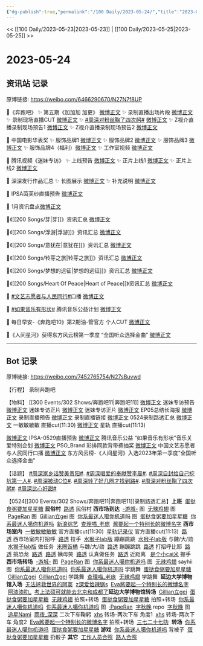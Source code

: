 ```yaml
---
{"dg-publish":true,"permalink":"/100 Daily/2023-05-24/","title":"2023-05-24","created":"2023-05-25T12:27:06.753+08:00","updated":"2023-05-25T20:00:52.776+08:00"}
---
```



<< [[100 Daily/2023-05-23\|2023-05-23]] | [[100 Daily/2023-05-25\|2023-05-25]] >>

# 2023-05-24

## 资讯站 记录

原博链接: https://weibo.com/6466290670/N27N7f8UP

🌟《奔跑吧》
✨ 第五期《加加加 加更》 [微博正文](https://weibo.com/6466290670/N1XJUaC8I)
✨ 录制直播出场片段 [微博正文](https://weibo.com/6466290670/4904948154503173)
✨ 录制现场直播CUT [微博正文](https://weibo.com/6466290670/4905030639427637)
✨ [#周深对粉丝鞠了四次躬#](https://s.weibo.com/weibo?q=%23%E5%91%A8%E6%B7%B1%E5%AF%B9%E7%B2%89%E4%B8%9D%E9%9E%A0%E4%BA%86%E5%9B%9B%E6%AC%A1%E8%BA%AC%23) [微博正文](https://weibo.com/6466290670/4904968396737891)
✨ Z视介直播录制现场预告1 [微博正文](https://weibo.com/6466290670/4904883411223615)
✨ Z视介直播录制现场预告2 [微博正文](https://weibo.com/6466290670/4904884035914270)

🌟 中国电影华表奖
✨ 服饰品牌1 [微博正文](https://weibo.com/6466290670/4904867666069837)
✨ 服饰品牌2 [微博正文](https://weibo.com/6466290670/4904913681781645)
✨ 服饰品牌3 [微博正文](https://weibo.com/6466290670/4905058950452392)
✨ 服饰品牌4（福利）[微博正文](https://weibo.com/6466290670/4904880231943073)
✨ 工作室视频 [微博正文](https://weibo.com/6466290670/4904895524898219)

🌟 腾讯视频《迷妹专访》
✨ 上线预告 [微博正文](https://weibo.com/6466290670/4904879716565149)
✨ 正片上线1 [微博正文](https://weibo.com/6466290670/4904924418936595)
✨ 正片上线2 [微博正文](https://weibo.com/6466290670/4904925739880751)

🌟 深深发行作品汇总
✨ 长图展示 [微博正文](https://weibo.com/6466290670/4905050570490529)
✨ 补充说明 [微博正文](https://weibo.com/6466290670/4905035652145012)

🌟 IPSA茵芙纱直播预告 [微博正文](https://weibo.com/6466290670/4904866340409883)

🌟 1月资讯盘点[微博正文](https://weibo.com/6466290670/4905011094749315)

🌟《[[200 Songs/芽\|芽]]》资讯汇总 [微博正文](https://weibo.com/6466290670/4904857797132845)

🌟《[[200 Songs/浮游\|浮游]]》资讯汇总 [微博正文](https://weibo.com/6466290670/4904986830701562)

🌟《[[200 Songs/意犹在\|意犹在]]》资讯汇总 [微博正文](https://weibo.com/6466290670/4904859192792174)

🌟《[[200 Songs/铃芽之旅\|铃芽之旅]]》资讯汇总 [微博正文](https://weibo.com/6466290670/4904898695268477)

🌟《[[200 Songs/梦想的远征\|梦想的远征]]》资讯汇总 [微博正文](https://weibo.com/6466290670/4905002739436853)

🌟《[[200 Songs/Heart Of Peace\|Heart of Peace]]》资讯汇总 [微博正文](https://weibo.com/6466290670/4904856781064318)

🌟 [#文艺志愿者与人民同行#](https://s.weibo.com/weibo?q=%23%E6%96%87%E8%89%BA%E5%BF%97%E6%84%BF%E8%80%85%E4%B8%8E%E4%BA%BA%E6%B0%91%E5%90%8C%E8%A1%8C%23)口播 [微博正文](https://weibo.com/6466290670/4904997139516766)

🌟 [#如果音乐有形状#](https://s.weibo.com/weibo?q=%23%E5%A6%82%E6%9E%9C%E9%9F%B3%E4%B9%90%E6%9C%89%E5%BD%A2%E7%8A%B6%23) 腾讯音乐公益计划
[微博正文](https://weibo.com/6466290670/4904893356181123)

🌟 每日早安-《奔跑吧10》第2期油-管官方
个人CUT [微博正文](https://weibo.com/6466290670/4904842491858914)

🌟《人间星河》获得东方风云榜第一季度
“全国听众选择金曲” [微博正文](https://weibo.com/6466290670/4905033365198466)

---
## Bot 记录

原博链接: https://weibo.com/7452765754/N27sBuvwd

【行程】
录制奔跑吧

【物料】
[[300 Events/302 Shows/奔跑吧11\|奔跑吧11]]
[微博正文](http://weibo.com/7472279661/N22Rct2qK) 迷妹专访预告
[微博正文](http://weibo.com/2591595652/N2419xPq3) 迷妹专访正片
[微博正文](http://weibo.com/7472279661/N244MFsmB) 迷妹专访正片
[微博正文](http://weibo.com/5242381821/N23g1qEjh) EP05总结长海报
[微博正文](http://weibo.com/1288369910/N230ZrIgq) 录制直播预告
[微博正文](https://weibo.com/6466290670/N232t58jJ) 录制直播链接
[微博正文](https://weibo.com/7452765754/N261qsXGY) 0524录制路透汇总
[微博正文](http://weibo.com/1850924997/N25ITork1) 一敏敏敏敏 直播cut(11:30)
[微博正文](http://weibo.com/6466290670/N26RVDyyF) 星轨 直播cut(11:13)

[微博正文](http://weibo.com/1851789841/N22u2oI6k) IPSA-0529直播预告
[微博正文](http://weibo.com/7754403099/N22zp8goN) 腾讯音乐公益 “如果音乐有形状”音乐关爱特别企划
[微博正文](http://weibo.com/5710248208/N22J8wTaS) PSO_Brand 彩排同款背带裤抽奖
[微博正文](http://weibo.com/3211895913/N25Ca4WU6) 中国文艺志愿者与人民同行口播
[微博正文](http://weibo.com/7779932378/N261KAJud) 东方风云榜-《人间星河》入选2023年第一季度“全国听众选择金曲”

【话题】
[#周深家乡话赞美贵阳#](https://s.weibo.com/weibo?q=%23%E5%91%A8%E6%B7%B1%E5%AE%B6%E4%B9%A1%E8%AF%9D%E8%B5%9E%E7%BE%8E%E8%B4%B5%E9%98%B3%23).
[#周深唱爱的奉献赞李晨#](https://s.weibo.com/weibo?q=%23%E5%91%A8%E6%B7%B1%E5%94%B1%E7%88%B1%E7%9A%84%E5%A5%89%E7%8C%AE%E8%B5%9E%E6%9D%8E%E6%99%A8%23).
[#周深自封给自己挖坑第一人#](https://s.weibo.com/weibo?q=%23%E5%91%A8%E6%B7%B1%E8%87%AA%E5%B0%81%E7%BB%99%E8%87%AA%E5%B7%B1%E6%8C%96%E5%9D%91%E7%AC%AC%E4%B8%80%E4%BA%BA%23).
[#周深被动C位#](https://s.weibo.com/weibo?q=%23%E5%91%A8%E6%B7%B1%E8%A2%AB%E5%8A%A8C%E4%BD%8D%23).
[#周深转了好几圈才找到路#](https://s.weibo.com/weibo?q=%23%E5%91%A8%E6%B7%B1%E8%BD%AC%E4%BA%86%E5%A5%BD%E5%87%A0%E5%9C%88%E6%89%8D%E6%89%BE%E5%88%B0%E8%B7%AF%23).
[#周深对粉丝鞠了四次躬#](https://s.weibo.com/weibo?q=%23%E5%91%A8%E6%B7%B1%E5%AF%B9%E7%B2%89%E4%B8%9D%E9%9E%A0%E4%BA%86%E5%9B%9B%E6%AC%A1%E8%BA%AC%23).
[#周深比心好甜#](https://s.weibo.com/weibo?q=%23%E5%91%A8%E6%B7%B1%E6%AF%94%E5%BF%83%E5%A5%BD%E7%94%9C%23)

【0524[[300 Events/302 Shows/奔跑吧11\|奔跑吧11]]录制路透汇总】
**​上班**
 [蛋挞食粥要加星星糖](https://weibo.com/6048634807/N23NTawvX) 
**民俗村**
 [路透](https://weibo.com/5122158435/N24jUCk0u) 民俗村
**西市场到达**
 [-游城-](https://weibo.com/1801743981/N24to1yFo) 图
 [无辣鸡翅](https://weibo.com/7495641082/N24u92LxX) 图
 [PageRan](https://weibo.com/7633014126/N24vN1FEA) 图
 [Gillian立gei](https://weibo.com/5355738926/N24A15v81) 图
 [你系最迷人噶你机道吗](https://weibo.com/7724525486/N24TYzrdo) 图
 [蛋挞食粥要加星星糖](https://weibo.com/6048634807/N24yKthLE) 
 [你系最迷人噶你机道吗](https://weibo.com/7724525486/N24DiDMPx) 
 [新浪综艺](https://weibo.com/1878335471/N255BgKM7) 
 [查理喵_老庞](https://weibo.com/5646248545/N251DrVgx) 
 [酱要起一个特别长的微博名字](https://weibo.com/2653179662/N24Zmfwn9Eva) 
**西市场室内**
 [一敏敏敏敏敏](https://weibo.cn/sinaurl?u=https%3A//weibo.com/1850924997/N25ITork1) 官方直播cut(11:30)
 [星轨记录仪](https://weibo.com/6466290670/N26RVDyyF) 官方直播cut(11:13)
 [路透](https://weibo.com/5122158435/N24y3ECIr) 西市场室内打招呼
 [路透](https://weibo.com/5122158435/N24CTwQkV) 拉手
 [水猴子lab版](https://weibo.com/5086541290/N24EVqL47) 蹦蹦跳跳
 [水猴子lab版](https://weibo.cn/sinaurl?u=https%3A//weibo.com/5086541290/N25bJgUOq) 与魏/大/勋
 [水猴子lab版](https://weibo.cn/sinaurl?u=https%3A//weibo.com/5086541290/N25e3fE7M) 做任务
 [米圈饭桶](https://weibo.com/5973501188/N25eRrlKQ) 与魏/大/勋
 [路透](https://weibo.com/5122158435/N24PL66QN) 蹦蹦跳跳
 [路透](https://weibo.com/5122158435/N24YZbyA5) 打招呼比耶
 [路透](https://weibo.com/5122158435/N25bKcmSV) 挑恐龙
 [路透](https://weibo.cn/sinaurl?u=https%3A//weibo.com/5122158435/N25gg2i59) 
 [路透](https://weibo.com/5122158435/N25zHEG0Z) 姨母笑
 [路透](https://weibo.com/5122158435/N276Erehk) 认真做任务
 [路透](https://weibo.com/5122158435/N2799145X) 近距离 
 [是个小cai米](https://weibo.com/7504705454/N25vLA8cH) 握手
**西市场转场**
 [-游城-](https://weibo.com/1801743981/N25ApFg3P) 图
 [PageRan](https://weibo.com/7633014126/N25DEkSvx) 图
 [你系最迷人噶你机道吗](https://weibo.com/7724525486/N25Dy9L0V) 图
 ​[无辣鸡翅](https://weibo.com/7495641082/N25IBkJh8) sayhii 图
 [你系最迷人噶你机道吗](https://weibo.com/7724525486/N25AIB5O8) 
 [你系最迷人噶你机道吗](https://weibo.com/7724525486/N25WPorDz) 学跳舞
 [蛋挞食粥要加星星糖](https://weibo.com/6048634807/N25ElaCWx) 
 [Gillian立gei](https://weibo.com/5355738926/N25Ihhn8R) 
 [Gillian立gei](https://weibo.com/5355738926/N25LmrcQj) 学跳舞
 [查理喵_老庞](https://weibo.cn/sinaurl?u=https%3A//weibo.com/5646248545/N25LdhDDD) 
 [无辣鸡翅](https://weibo.com/7495641082/N2611n7rC) 学跳舞 
**延边大学博物馆入场**
 [无法拯救世界的阿窦](https://weibo.com/5042644744/N25FNkgM9) 
 [z深爱恰辣锅s](https://weibo.com/6468267705/N25NWhP4R) 
 [Eva酱要起一个特别长的微博名字](https://weibo.com/2653179662/N25NSaMxs) 
 [阿漆漆叻_](https://weibo.com/7409217871/N25MLfkvI) 
 [考上法硕可就能去北京和成都了](https://weibo.com/6091686190/N25TD99Z0) 
​**延边大学博物馆转场**
 [Gillian立gei](https://weibo.com/5355738926/N26aOkG4x) 
 [蛋挞食粥要加星星糖](https://weibo.com/6048634807/N26gyE86b) 
 [无辣鸡翅](https://weibo.com/7495641082/N26pTBOAd) 拍照+转场
 [蛋挞食粥要加星星糖](https://weibo.com/6048634807/N26xOosgn) 拍照+转场
 [你系最迷人噶你机道吗](https://weibo.com/7724525486/N26AjgY9s) 
 [你系最迷人噶你机道吗](https://weibo.com/7724525486/N26QUa6Z6) 图
 [·PageRan](https://weibo.com/7633014126/N26UQu4ft) 
 [字秋晚](https://weibo.com/6322045503/N26ITmhcU) repo
 [字秋晚](https://weibo.com/6322045503/N271Qie2o) 图
 [追星Nami](https://weibo.com/5079174738/N26D1nVmt) 
 [雨夜_深深](https://weibo.com/6789916191/N26kuwz7R) 二次下车鞠躬
 [xhs](https://weibo.com/3199780861/N27CFfqf5) 转场-两次下车 角度1
 [xhs](https://weibo.com/3199780861/N27PJuKL5) 转场-两次下车 角度2
 [Eva酱要起一个特别长的微博名字](https://weibo.com/2653179662/N27xNi2si) 拍照+转场
 [三七二十七叻](https://weibo.com/6783343170/N26x6B2EU)  
**转场**
 [你系最迷人噶你机道吗](https://weibo.com/7724525486/N27gm3B2Y) 
 [蛋挞食粥要加星星糖](https://weibo.com/6048634807/N279W33E2)  
​**游戏**
 [你系最迷人噶你机道吗](https://weibo.com/7724525486/N27QrfX5J) 背被子
 [蛋挞食粥要加星星糖](https://weibo.com/6048634807/N27XfdIFi) 扔骰子
**其它**
 [工作人员合照](https://weibo.com/7275338464/N27071pKq) 
 [路人合照](https://weibo.com/5122158435/N26VOugpV) 
